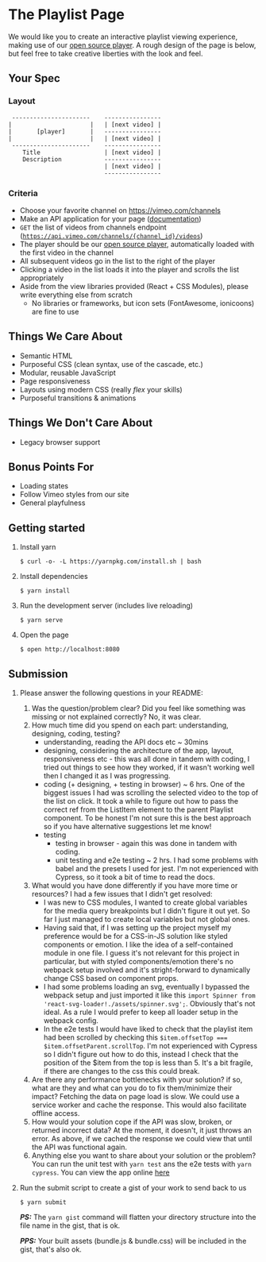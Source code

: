# The Playlist Page

We would like you to create an interactive playlist viewing experience, making use of our [open source player](https://developer.vimeo.com/player). A rough design of the page is below, but feel free to take creative liberties with the look and feel.

## Your Spec

### Layout

```
 ----------------------    ----------------
|                      |   | [next video] |
|       [player]       |   ----------------
|                      |   | [next video] |
 ----------------------    ----------------
    Title                  | [next video] |
    Description            ----------------
                           | [next video] |
                           ----------------
```

### Criteria
- Choose your favorite channel on https://vimeo.com/channels
- Make an API application for your page ([documentation](https://developer.vimeo.com/api/start))
- `GET` the list of videos from channels endpoint ([`https://api.vimeo.com/channels/{channel_id}/videos`](https://developer.vimeo.com/api/endpoints/channels#GET/channels/{channel_id}/videos))
- The player should be our [open source player](https://developer.vimeo.com/player), automatically loaded with the first video in the channel
- All subsequent videos go in the list to the right of the player
- Clicking a video in the list loads it into the player and scrolls the list appropriately
- Aside from the view libraries provided (React + CSS Modules), please write everything else from scratch
    - No libraries or frameworks, but icon sets (FontAwesome, ionicoons) are fine to use


## Things We Care About
- Semantic HTML
- Purposeful CSS (clean syntax, use of the cascade, etc.)
- Modular, reusable JavaScript
- Page responsiveness
- Layouts using modern CSS (really _flex_ your skills)
- Purposeful transitions & animations

## Things We Don't Care About
- Legacy browser support

## Bonus Points For
- Loading states
- Follow Vimeo styles from our site
- General playfulness

## Getting started

1. Install yarn
    ```
    $ curl -o- -L https://yarnpkg.com/install.sh | bash
    ```
2. Install dependencies
    ```
    $ yarn install
    ```
3. Run the development server (includes live reloading)
    ```
    $ yarn serve
    ```
4. Open the page
    ```
    $ open http://localhost:8080
    ```

## Submission

1. Please answer the following questions in your README:

    1. Was the question/problem clear? Did you feel like something was missing or not explained correctly? No, it was clear.
    2. How much time did you spend on each part: understanding, designing, coding, testing? 
        - understanding, reading the API docs etc ~ 30mins
        - designing, considering the architecture of the app, layout, responsiveness etc - this was all done in tandem with coding, I tried out things to see how they worked, if it wasn't working well then I changed it as I was progressing.
        - coding (+ designing, + testing in browser) ~ 6 hrs. One of the biggest issues I had was scrolling the selected video to the top of the list on click. It took a while to figure out how to pass the correct ref from the ListItem element to the parent Playlist component. To be honest I'm not sure this is the best approach so if you have alternative suggestions let me know!
        - testing
            - testing in browser - again this was done in tandem with coding.
            - unit testing and e2e testing ~ 2 hrs. I had some problems with babel and the presets I used for jest. I'm not experienced with Cypress, so it took a bit of time to read the docs.
    3. What would you have done differently if you have more time or resources? I had a few issues that I didn't get resolved:
        - I was new to CSS modules, I wanted to create global variables for the media query breakpoints but I didn't figure it out yet. So far I just managed to create local variables but not global ones. 
        - Having said that, if I was setting up the project myself my preference would be for a CSS-in-JS solution like styled components or emotion. I like the idea of a self-contained module in one file. I guess it's not relevant for this project in particular, but with styled components/emotion there's no webpack setup involved and it's stright-forward to dynamically change CSS based on component props.
        - I had some problems loading an svg, eventually I bypassed the webpack setup and just imported it like this `import Spinner from 'react-svg-loader!./assets/spinner.svg';`. Obviously that's not ideal. As a rule I would prefer to keep all loader setup in the webpack config.
        - In the e2e tests I would have liked to check that the playlist item had been scrolled by checking this `$item.offsetTop === $item.offsetParent.scrollTop`. I'm not experienced with Cypress so I didn't figure out how to do this, instead I check that the position of the $item from the top is less than 5. It's a bit fragile, if there are changes to the css this could break. 
    4. Are there any performance bottlenecks with your solution? if so, what are they and what can you do to fix them/minimize their impact? Fetching the data on page load is slow. We could use a service worker and cache the response. This would also facilitate offline access.
    5. How would your solution cope if the API was slow, broken, or returned incorrect data? At the moment, it doesn't, it just throws an error. As above, if we cached the response we could view that until the API was functional again.
    6. Anything else you want to share about your solution or the problem? You can run the unit test with `yarn test` ans the e2e tests with `yarn cypress`. You can view the app online [here](http://www.amymccarthy.co/player/)

2. Run the submit script to create a gist of your work to send back to us

    ```
    $ yarn submit
    ```

    **_PS:_** The `yarn gist` command will flatten your directory structure into the file name in the gist, that is ok.

    **_PPS:_** Your built assets (bundle.js & bundle.css) will be included in the gist, that's also ok.
